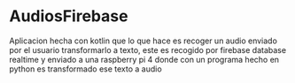 # AudiosFirebase

Aplicacion hecha con kotlin que lo que hace es recoger un audio enviado por el usuario 
transformarlo a texto, este es recogido por firebase database realtime y enviado a una raspberry pi 4
donde con un programa hecho en python es transformado ese texto a audio
